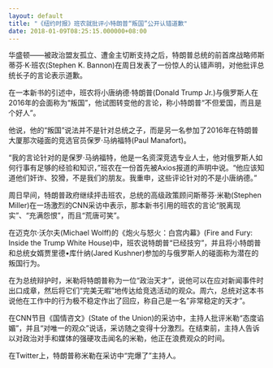 ```yaml
---
layout: default
title: "《纽约时报》班农就批评小特朗普“叛国”公开认错道歉"
date: 2018-01-09T08:25:15.000000+08:00
---
```


华盛顿——被政治盟友孤立、遭金主切断支持之后，特朗普总统的前首席战略师斯蒂芬·K·班农(Stephen K. Bannon)在周日发表了一份惊人的认错声明，对他批评总统长子的言论表示道歉。

在一本新书的引述中，班农将小唐纳德·特朗普(Donald Trump Jr.)与俄罗斯人在2016年的会面称为“叛国”，他试图转变他的言论，称小特朗普“不但爱国，而且是个好人”。

他说，他的“叛国”说法并不是针对总统之子，而是另一名参加了2016年在特朗普大厦那次碰面的竞选官员保罗·马纳福特(Paul Manafort)。

“我的言论针对的是保罗·马纳福特，他是一名资深竞选专业人士，他对俄罗斯人如何行事有足够的经验和知识，”班农在一份首先被Axios报道的声明中说。“他应该知道他们奸诈、狡猾，不是我们的朋友。我重申，这些评论针对的不是小唐纳德。”

周日早间，特朗普政府继续抨击班农，总统的高级政策顾问斯蒂芬·米勒(Stephen Miller)在一场激烈的CNN采访中表示，那本新书引用的班农的言论“脱离现实”、“充满怨恨”，而且“荒唐可笑”。

在迈克尔·沃尔夫(Michael Wolff)的《炮火与怒火：白宫内幕》(Fire and Fury: Inside the Trump White House)中，班农说特朗普“已经技穷”，并且将小特朗普和总统女婿贾里德•库什纳(Jared Kushner)参加的与俄罗斯人的碰面称为潜在的叛国行为。

在为总统辩护时，米勒将特朗普称为一位“政治天才”，说他可以在应对新闻事件时出口成章，然后将它们“完美无暇”地传达给竞选活动的观众。周六，总统对这本书说他在工作中的行为极不稳定作出了回应，称自己是一名”非常稳定的天才”。

在CNN节目《国情咨文》(State of the Union)的采访中，主持人批评米勒“态度谄媚”，并且“对唯一的观众”说话，采访随之变得十分激烈。在结束前，主持人告诉以对政治对手和媒体的强硬攻击闻名的米勒，他正在浪费观众的时间。

在Twitter上，特朗普称米勒在采访中“完爆了”主持人。

